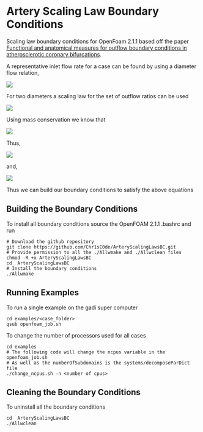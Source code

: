 # Artery Scaling Law Boundary Conditions

Scaling law boundary conditions for OpenFoam 2.1.1 based off the paper 
[Functional and anatomical measures for outflow boundary conditions in atherosclerotic coronary bifurcations](https://www.researchgate.net/publication/285045581_Functional_and_anatomical_measures_for_outflow_boundary_conditions_in_atherosclerotic_coronary_bifurcations).

A representative inlet flow rate for a case can be found by using a diameter flow
relation,

<img src="https://render.githubusercontent.com/render/math?math=q_{in}=1.43d^{2.55}">

For two diameters a scaling law for the set of outflow ratios can be used 

<img src="https://render.githubusercontent.com/render/math?math=\dfrac{q_2}{q_1}=\left(\dfrac{d_2}{d_1}\right)^{2.27}">

Using mass conservation we know that

<img src="https://render.githubusercontent.com/render/math?math=q_{1} %2B q_{2}=q_{in}">

Thus,

<img src="https://render.githubusercontent.com/render/math?math=q_{2}=q_{1}\left(\dfrac{d_2}{d_1}\right)^{2.27}">

and,

<img src="https://render.githubusercontent.com/render/math?math=q_{1}=\dfrac{q_{in}}{1 %2B \left(\dfrac{d_2}{d_1}\right)^{2.27}}">

Thus we can build our boundary conditions to satisfy  the above equations

## Building the Boundary Conditions

To install all boundary conditions source the OpenFOAM 2.1.1 .bashrc and run

``` shell
# Download the github repository
git clone https://github.com/Chr1sC0de/ArteryScalingLawsBC.git
# Provide permission to all the ./Allwmake and ./Allwclean files
chmod -R +x ArteryScalingLawsBC
cd  ArteryScalingLawsBC
# Install the boundary conditions
./Allwmake
```

## Running Examples

To run a single example on the gadi super computer

``` shell
cd examples/<case_folder>
qsub openfoam_job.sh
```

To change the number of processors used for all cases

``` shell
cd examples
# The following code will change the ncpus variable in the openfoam_job.sh
# As well as the numberOfSubdomains is the systems/decomposeParDict file
./change_ncpus.sh -n <number of cpus>
```

## Cleaning the Boundary Conditions

To uninstall all the boundary conditions 

``` shell
cd  ArteryScalingLawsBC
./Allwclean
```